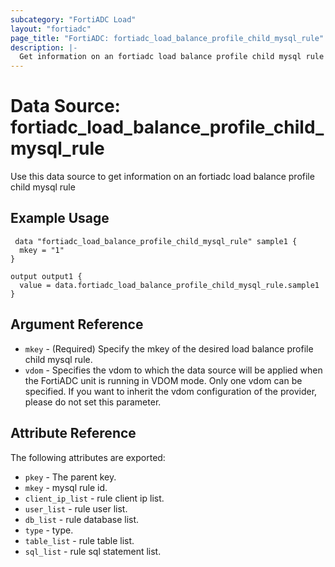 ```yaml
---
subcategory: "FortiADC Load"
layout: "fortiadc"
page_title: "FortiADC: fortiadc_load_balance_profile_child_mysql_rule"
description: |-
  Get information on an fortiadc load balance profile child mysql rule
---
```


# Data Source: fortiadc_load_balance_profile_child_mysql_rule
Use this data source to get information on an fortiadc load balance profile child mysql rule

## Example Usage

```hcl
 data "fortiadc_load_balance_profile_child_mysql_rule" sample1 {
  mkey = "1"
}

output output1 {
  value = data.fortiadc_load_balance_profile_child_mysql_rule.sample1
}
```

## Argument Reference
* `mkey` - (Required) Specify the mkey of the desired  load balance profile child mysql rule.
* `vdom` - Specifies the vdom to which the data source will be applied when the FortiADC unit is running in VDOM mode. Only one vdom can be specified. If you want to inherit the vdom configuration of the provider, please do not set this parameter.


## Attribute Reference

The following attributes are exported:

* `pkey` - The parent key.
* `mkey` - mysql rule id.
* `client_ip_list` - rule client ip list. 
* `user_list` - rule user list. 
* `db_list` - rule database list. 
* `type` - type. 
* `table_list` - rule table list. 
* `sql_list` - rule sql statement list. 

